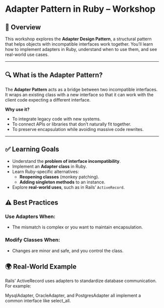 # Adapter Pattern in Ruby – Workshop

## 📌 Overview
This workshop explores the **Adapter Design Pattern**, a structural pattern that helps objects with incompatible interfaces work together. You’ll learn how to implement adapters in Ruby, understand when to use them, and see real-world use cases.

---

## 🔍 What is the Adapter Pattern?
The **Adapter Pattern** acts as a bridge between two incompatible interfaces. It wraps an existing class with a new interface so that it can work with the client code expecting a different interface.

**Why use it?**
- To integrate legacy code with new systems.
- To connect APIs or libraries that don’t naturally fit together.
- To preserve encapsulation while avoiding massive code rewrites.

---

## ✅ Learning Goals
- Understand the **problem of interface incompatibility**.
- Implement an **Adapter class** in Ruby.
- Learn Ruby-specific alternatives:
  - **Reopening classes** (monkey patching).
  - **Adding singleton methods** to an instance.
- Explore **real-world uses**, such as in Rails’ `ActiveRecord`.

## ⚠️ Best Practices
### Use Adapters When:

- The mismatch is complex or you want to maintain encapsulation.

### Modify Classes When:

- Changes are minor and safe, and you control the class.

## 🌍 Real-World Example
Rails’ ActiveRecord uses adapters to standardize database communication. For example:

MysqlAdapter, OracleAdapter, and PostgresAdapter all implement a common interface like select_all.
